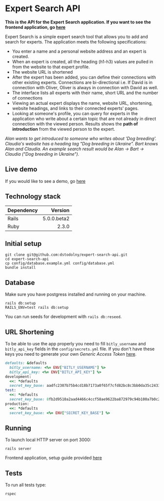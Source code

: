 # Expert Search API
**This is the API for the Expert Search application. If you want to see the frontend application, go [here](http://github.com/dstodolny/expert-search.git)**

Expert Search is a simple expert search tool that allows you to add and search for experts. The application meets the following specifications:

- You enter a name and a personal website address and an expert is created.
- When an expert is created, all the heading (h1-h3) values are pulled in from the website to that expert profile.
- The website URL is shortened
- After the expert has been added, you can define their connections with other existing experts. Connections are bi-directional i.e. If David is in connection with Oliver, Oliver is always in connection with David as well.
- The interface lists all experts with their name, short URL and the number of connections
- Viewing an actual expert displays the name, website URL, shortening, website headings, and links to their connected experts' pages.
- Looking at someone's profile, you can query for experts in the application who write about a certain topic that are not already in direct connection with the viewed person. Results shows the **path of introduction** from the viewed person to the expert.

 *Alan wants to get introduced to someone who writes about 'Dog breeding'. Claudia's website has a heading tag "Dog breeding in Ukraine". Bart knows Alan and Claudia. An example search result would be Alan -> Bart -> Claudia ("Dog breeding in Ukraine").*

## Live demo
If you would like to see a demo, go [here](https://radiant-dawn-97399.herokuapp.com/)

## Technology stack

|Dependency|Version|
| -------------|------------------:|
| Rails        | 5.0.0.beta2       |
| Ruby         | 2.3.0             |

## Initial setup
```
git clone git@github.com:dstodolny/expert-search-api.git
cd expert-search-api
cp config/database.example.yml config/database.yml
bundle install
```

## Database
Make sure you have postgress installed and running on your machine.
```
rails db:setup
RAILS_ENV=test rails db:setup
```
You can run seeds for development with `rails db:reseed`.

## URL Shortening
To be able to use the app properly you need to fill `bitly_username` and `bitly_api_key` fields in the `config/secrets.yml` file. If you don't have these keys you need to generate your own *Generic Access Token* [here](https://bitly.com/a/oauth_apps).
```ruby
defaults: &defaults
  bitly_username: <%= ENV["BITLY_USERNAME"] %>
  bitly_api_key: <%= ENV["BITLY_API_KEY"] %>
development:
  <<: *defaults
  secret_key_base: aadfc2307b75b4cd18b7173a0f65f7cfd82bc8c3bb0da35c24334b3fb5c00f85c72ad24d518fc2357d40ab1dadbdca72e926d343b9ba132f696515fb05e0a3fd
test:
  <<: *defaults
  secret_key_base: 8fb2d9510a2aad4466c4ccf58ae9622ba872979c94b100a7b0c2f5b868c7e6580943f8aeff214a4131433b154ac2d9b553a5533ca5f2316fa5fa85ab13c75ee6
production:
  <<: *defaults
  secret_key_base: <%= ENV["SECRET_KEY_BASE"] %>
```

## Running
To launch local HTTP server on port 3000:
```
rails server
```
Frontend application, setup guide provided [here](http://github.com/dstodolny/expert-search.git)

## Tests
To run all tests type:
```
rspec
```
